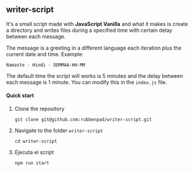 ## writer-script

It's a small script made with **JavaScript Vanilla** and what it makes is create a directory and writes files during a specified time with certain delay between each message.

The message is a greeting in a different language each iteration plus the current date and time. Example:

`Namaste - Hindi - DDMMAA-HH-MM`

The default time the script will works is 5 minutes and the delay between each message is 1 minute. You can modify this in the `index.js` file.

#### Quick start

1. Clone the repository
   
    `git clone git@github.com:rubbenpad/writer-script.git`

2. Navigate to the folder `writer-script`
   
    `cd writer-script`

3. Ejecuta el script

    `npm run start`